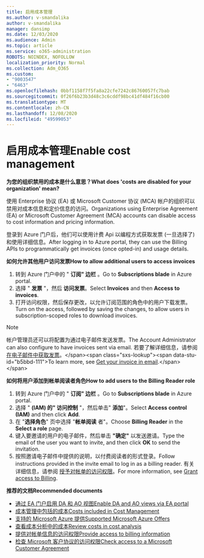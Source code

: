 ```yaml
---
title: 启用成本管理
ms.author: v-smandalika
author: v-smandalika
manager: dansimp
ms.date: 12/03/2020
ms.audience: Admin
ms.topic: article
ms.service: o365-administration
ROBOTS: NOINDEX, NOFOLLOW
localization_priority: Normal
ms.collection: Adm_O365
ms.custom:
- "9003547"
- "6463"
ms.openlocfilehash: 0bbf1158f7f5fa8a22cfe7242c86760057fc7bab
ms.sourcegitcommit: 0f26f6b23b3d48c3c6cddf98bc41df484f16cb00
ms.translationtype: MT
ms.contentlocale: zh-CN
ms.lasthandoff: 12/08/2020
ms.locfileid: "49599053"
---
```

# <a name="enable-cost-management"></a><span data-ttu-id="b5bbd-102">启用成本管理</span><span class="sxs-lookup"><span data-stu-id="b5bbd-102">Enable cost management</span></span>

<span data-ttu-id="b5bbd-103">**为您的组织禁用的成本是什么意思？**</span><span class="sxs-lookup"><span data-stu-id="b5bbd-103">**What does 'costs are disabled for your organization' mean?**</span></span>

<span data-ttu-id="b5bbd-104">使用 Enterprise 协议 (EA) 或 Microsoft Customer 协议 (MCA) 帐户的组织可以禁用对成本信息和定价信息的访问。</span><span class="sxs-lookup"><span data-stu-id="b5bbd-104">Organizations using Enterprise Agreement (EA) or Microsoft Customer Agreement (MCA) accounts can disable access to cost information and pricing information.</span></span>

<span data-ttu-id="b5bbd-105">登录到 Azure 门户后，他们可以使用计费 Api 以编程方式获取发票 (一旦选择了) 和使用详细信息。</span><span class="sxs-lookup"><span data-stu-id="b5bbd-105">After logging in to Azure portal, they can use the Billing APIs to programmatically get invoices (once opted-in) and usage details.</span></span>

<span data-ttu-id="b5bbd-106">**如何允许其他用户访问发票**</span><span class="sxs-lookup"><span data-stu-id="b5bbd-106">**How to allow additional users to access invoices**</span></span>

1. <span data-ttu-id="b5bbd-107">转到 Azure 门户中的 " **订阅" 边栏** 。</span><span class="sxs-lookup"><span data-stu-id="b5bbd-107">Go to **Subscriptions blade** in Azure portal.</span></span>
2. <span data-ttu-id="b5bbd-108">选择 " **发票** "，然后 **访问发票**。</span><span class="sxs-lookup"><span data-stu-id="b5bbd-108">Select **Invoices** and then **Access to invoices**.</span></span>
3. <span data-ttu-id="b5bbd-109">打开访问权限，然后保存更改，以允许订阅范围的角色中的用户下载发票。</span><span class="sxs-lookup"><span data-stu-id="b5bbd-109">Turn on the access, followed by saving the changes, to allow users in subscription-scoped roles to download invoices.</span></span>

> [!NOTE]
> <span data-ttu-id="b5bbd-110">帐户管理员还可以将配置为通过电子邮件发送发票。</span><span class="sxs-lookup"><span data-stu-id="b5bbd-110">The Account Administrator can also configure to have invoices sent via email.</span></span> <span data-ttu-id="b5bbd-111">若要了解详细信息，请参阅 [在电子邮件中获取发票](https://docs.microsoft.com/azure/cost-management-billing/manage/download-azure-invoice-daily-usage-date?)。</span><span class="sxs-lookup"><span data-stu-id="b5bbd-111">To learn more, see [Get your invoice in email](https://docs.microsoft.com/azure/cost-management-billing/manage/download-azure-invoice-daily-usage-date?).</span></span>

<span data-ttu-id="b5bbd-112">**如何将用户添加到帐单阅读者角色**</span><span class="sxs-lookup"><span data-stu-id="b5bbd-112">**How to add users to the Billing Reader role**</span></span>

1. <span data-ttu-id="b5bbd-113">转到 Azure 门户中的 " **订阅" 边栏** 。</span><span class="sxs-lookup"><span data-stu-id="b5bbd-113">Go to **Subscriptions blade** in Azure portal.</span></span>
2. <span data-ttu-id="b5bbd-114">选择 " **(IAM) 的" 访问控制** "，然后单击" **添加**"。</span><span class="sxs-lookup"><span data-stu-id="b5bbd-114">Select **Access control (IAM)** and then click **Add**.</span></span>
3. <span data-ttu-id="b5bbd-115">在 "**选择角色**" 页中选择 "**帐单阅读** 者"。</span><span class="sxs-lookup"><span data-stu-id="b5bbd-115">Choose **Billing Reader** in the **Select a role** page.</span></span>
4. <span data-ttu-id="b5bbd-116">键入要邀请的用户的电子邮件，然后单击 **"确定"** 以发送邀请。</span><span class="sxs-lookup"><span data-stu-id="b5bbd-116">Type the email of the user you want to invite, and then click **OK** to send the invitation.</span></span>
5. <span data-ttu-id="b5bbd-117">按照邀请电子邮件中提供的说明，以付费阅读者的形式登录。</span><span class="sxs-lookup"><span data-stu-id="b5bbd-117">Follow instructions provided in the invite email to log in as a billing reader.</span></span> <span data-ttu-id="b5bbd-118">有关详细信息，请参阅 [授予对帐单的访问权限](https://docs.microsoft.com/azure/cost-management-billing/manage/manage-billing-access?WT.mc_id=Portal-Microsoft_Azure_Support#opt-in)。</span><span class="sxs-lookup"><span data-stu-id="b5bbd-118">For more information, see [Grant access to Billing](https://docs.microsoft.com/azure/cost-management-billing/manage/manage-billing-access?WT.mc_id=Portal-Microsoft_Azure_Support#opt-in).</span></span>

<span data-ttu-id="b5bbd-119">**推荐的文档**</span><span class="sxs-lookup"><span data-stu-id="b5bbd-119">**Recommended documents**</span></span>

- [<span data-ttu-id="b5bbd-120">通过 EA 门户启用 DA 和 AO 视图</span><span class="sxs-lookup"><span data-stu-id="b5bbd-120">Enable DA and AO views via EA portal</span></span>](https://docs.microsoft.com/azure/cost-management-billing/costs/assign-access-acm-data?WT.mc_id=Portal-Microsoft_Azure_Support#enable-access-to-costs-in-the-ea-portal)
- [<span data-ttu-id="b5bbd-121">成本管理中包括的成本</span><span class="sxs-lookup"><span data-stu-id="b5bbd-121">Costs included in Cost Management</span></span>](https://docs.microsoft.com/azure/cost-management-billing/costs/understand-cost-mgt-data?WT.mc_id=Portal-Microsoft_Azure_Support#costs-included-in-cost-management)
- [<span data-ttu-id="b5bbd-122">支持的 Microsoft Azure 提供</span><span class="sxs-lookup"><span data-stu-id="b5bbd-122">Supported Microsoft Azure Offers</span></span>](https://docs.microsoft.com/azure/cost-management-billing/costs/understand-cost-mgt-data?WT.mc_id=Portal-Microsoft_Azure_Support#supported-microsoft-azure-offers)
- [<span data-ttu-id="b5bbd-123">查看成本分析中的成本</span><span class="sxs-lookup"><span data-stu-id="b5bbd-123">Review costs in cost analysis</span></span>](https://docs.microsoft.com/azure/cost-management-billing/costs/quick-acm-cost-analysis?WT.mc_id=Portal-Microsoft_Azure_Support&tabs=azure-portal#review-costs-in-cost-analysis)
- [<span data-ttu-id="b5bbd-124">提供对帐单信息的访问权限</span><span class="sxs-lookup"><span data-stu-id="b5bbd-124">Provide access to billing information</span></span>](https://docs.microsoft.com/azure/cost-management-billing/manage/manage-billing-access?WT.mc_id=Portal-Microsoft_Azure_Support)
- [<span data-ttu-id="b5bbd-125">检查 Microsoft 客户协议的访问权限</span><span class="sxs-lookup"><span data-stu-id="b5bbd-125">Check access to a Microsoft Customer Agreement</span></span>](https://docs.microsoft.com/azure/cost-management-billing/manage/download-azure-invoice-daily-usage-date?WT.mc_id=Portal-Microsoft_Azure_Support#check-access-to-a-microsoft-customer-agreement)







